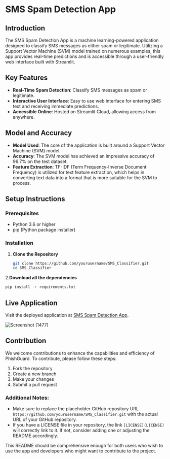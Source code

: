 # SMS Spam Detection App

## Introduction
The SMS Spam Detection App is a machine learning-powered application designed to classify SMS messages as either spam or legitimate. Utilizing a Support Vector Machine (SVM) model trained on numerous examples, this app provides real-time predictions and is accessible through a user-friendly web interface built with Streamlit.

## Key Features
- **Real-Time Spam Detection**: Classify SMS messages as spam or legitimate.
- **Interactive User Interface**: Easy to use web interface for entering SMS text and receiving immediate predictions.
- **Accessible Online**: Hosted on Streamlit Cloud, allowing access from anywhere.

## Model and Accuracy

- **Model Used**: The core of the application is built around a Support Vector Machine (SVM) model.
- **Accuracy**: The SVM model has achieved an impressive accuracy of 96.7% on the test dataset.
- **Feature Extraction**: TF-IDF (Term Frequency-Inverse Document Frequency) is utilized for text feature extraction, which helps in converting text data into a format that is more suitable for the SVM to process.

## Setup Instructions

### Prerequisites
- Python 3.6 or higher
- pip (Python package installer)

### Installation
1. **Clone the Repository**
   ```bash
   git clone https://github.com/yourusername/SMS_Classifier.git
   cd SMS_Classifier
   
2.**Download all the dependencies**
  ```bash
  pip install -r requirements.txt
```
## Live Application

Visit the deployed application at [SMS Spam Detection App](https://spamsmsclassifier-cs5y957kjj8yulqj6glabs.streamlit.app/).


![Screenshot (1477)](https://github.com/Yash-005/SpamSMSClassifier/assets/121573519/fad9f9fd-68c2-4917-a5ef-e104b98b9b28)



## Contribution

We welcome contributions to enhance the capabilities and efficiency of PhishGuard. To contribute, please follow these steps:

1. Fork the repository
2. Create a new branch
3. Make your changes
4. Submit a pull request


### Additional Notes:
- Make sure to replace the placeholder GitHub repository URL `https://github.com/yourusername/SMS_Classifier.git` with the actual URL of your GitHub repository.
- If you have a LICENSE file in your repository, the link `[LICENSE](LICENSE)` will correctly link to it. If not, consider adding one or adjusting the README accordingly.

This README should be comprehensive enough for both users who wish to use the app and developers who might want to contribute to the project.

